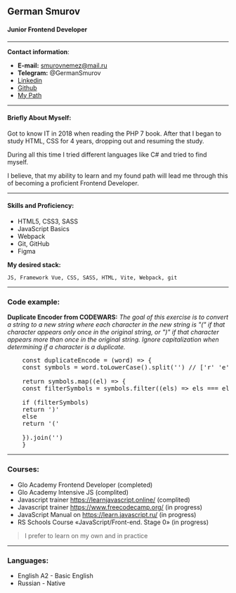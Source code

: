 
## German Smurov


#### Junior Frontend Developer

---


__Contact information__:
* __E-mail:__ smurovnemez@mail.ru
* __Telegram:__ @GermanSmurov
* [Linkedin](https://www.linkedin.com/in/badvoice-developer/)
* [Github](https://github.com/BadVoice)
* [My Path](https://smartprogress.do/goal/406821/)

---

#### Briefly About Myself:

Got to know IT in 2018 when reading the PHP 7 book.
After that I began to study HTML, CSS for 4 years, dropping out and resuming the study.

During all this time I tried different languages like C# and tried to find myself.

I believe, that my ability to learn and my found path will lead me through this of becoming a proficient Frontend Developer.


---

#### Skills and Proficiency:
* HTML5, CSS3, SASS
* JavaScript Basics
* Webpack
* Git, GitHub
* Figma

__My desired stack:__

``` JS, Framework Vue, CSS, SASS, HTML, Vite, Webpack, git ```

---

### Code example:

__Duplicate Encoder from CODEWARS:__
*The goal of this exercise is to convert a string to a new string where each character in the new string is "(" if that character appears only once in the original string, or ")" if that character appears more than once in the original string. Ignore capitalization when determining if a character is a duplicate.*

<pre>
    const duplicateEncode = (word) => {
    const symbols = word.toLowerCase().split('') // ['r' 'e' 'c' 'e' 'd']

    return symbols.map((el) => {
    const filterSymbols = symbols.filter((els) => els === el).length > 1

    if (filterSymbols)
    return ')'
    else
    return '('

    }).join('')
    }
</pre>

---

### Courses:
* Glo Academy Frontend Developer (completed)
* Glo Academy Intensive JS (complited)
* Javascript trainer https://learnjavascript.online/ (complited)
* Javascript trainer https://www.freecodecamp.org/ (in progress)
* JavaScript Manual on https://learn.javascript.ru/ (in progress)
* RS Schools Course «JavaScript/Front-end. Stage 0» (in progress)

> I prefer to learn on my own and in practice

---

### Languages:
* English A2 - Basic English
* Russian - Native
